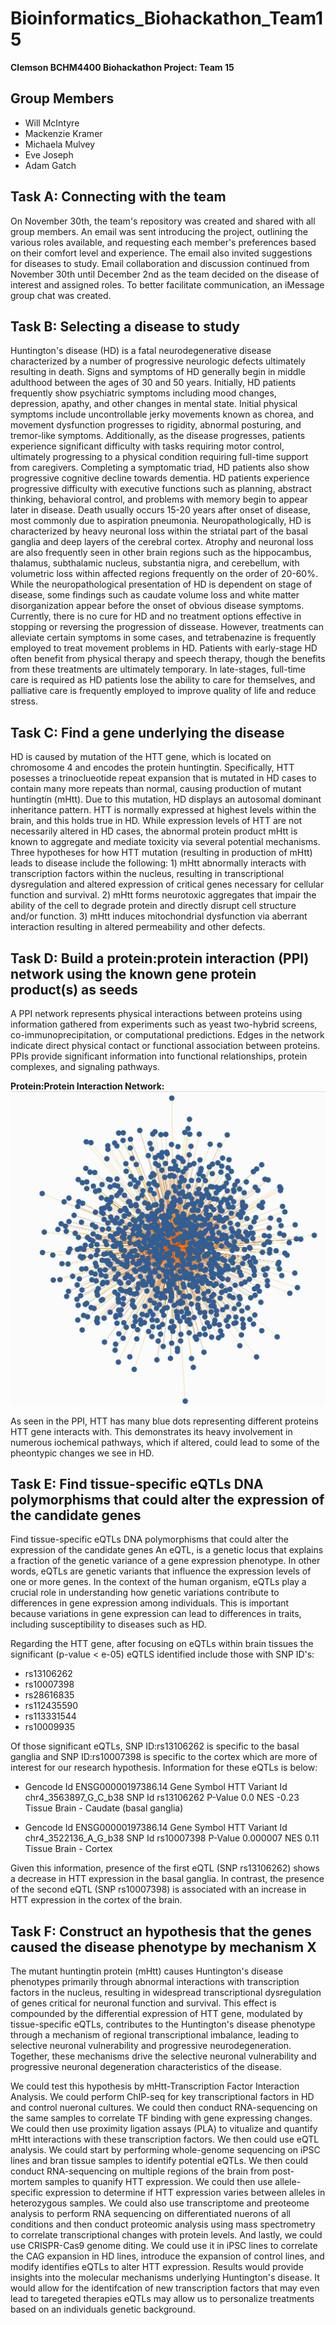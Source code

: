 # Bioinformatics_Biohackathon_Team15
**Clemson BCHM4400 Biohackathon Project: Team 15**

## Group Members
- Will McIntyre
- Mackenzie Kramer
- Michaela Mulvey
- Eve Joseph
- Adam Gatch

## Task A: Connecting with the team
On November 30th, the team's repository was created and shared with all group members. An email was sent introducing the project, outlining the various roles available, and requesting each member's preferences based on their comfort level and experience. The email also invited suggestions for diseases to study. Email collaboration and discussion continued from November 30th until December 2nd as the team decided on the disease of interest and assigned roles. To better facilitate communication, an iMessage group chat was created.

## Task B: Selecting a disease to study
Huntington's disease (HD) is a fatal neurodegenerative disease characterized by a number of progressive neurologic defects ultimately resulting in death. Signs and symptoms of HD generally begin in middle adulthood between the ages of 30 and 50 years. Initially, HD patients frequently show psychiatric symptoms including mood changes, depression, apathy, and other changes in mental state. Initial physical symptoms include uncontrollable jerky movements known as chorea, and movement dysfunction progresses to rigidity, abnormal posturing, and tremor-like symptoms. Additionally, as the disease progresses, patients experience significant difficulty with tasks requiring motor control, ultimately progressing to a physical condition requiring full-time support from caregivers. Completing a symptomatic triad, HD patients also show progressive cognitive decline towards dementia. HD patients experience progressive difficulty with executive functions such as planning, abstract thinking, behavioral control, and problems with memory begin to appear later in disease. Death usually occurs 15-20 years after onset of disease, most commonly due to aspiration pneumonia. Neuropathologically, HD is characterized by heavy neuronal loss within the striatal part of the basal ganglia and deep layers of the cerebral cortex. Atrophy and neuronal loss are also frequently seen in other brain regions such as the hippocambus, thalamus, subthalamic nucleus, substantia nigra, and cerebellum, with volumetric loss within affected regions frequently on the order of 20-60%. While the neuropathological presentation of HD is dependent on stage of disease, some findings such as caudate volume loss and white matter disorganization appear before the onset of obvious disease symptoms. Currently, there is no cure for HD and no treatment options effective in stopping or reversing the progression of dissease. However, treatments can alleviate certain symptoms in some cases, and tetrabenazine is frequently employed to treat movement problems in HD. Patients with early-stage HD often benefit from physical therapy and speech therapy, though the benefits from these treatments are ultimately temporary. In late-stages, full-time care is required as HD patients lose the ability to care for themselves, and palliative care is frequently employed to improve quality of life and reduce stress. 

## Task C: Find a gene underlying the disease
HD is caused by mutation of the HTT gene, which is located on chromosome 4 and encodes the protein huntingtin. Specifically, HTT posesses a trinoclueotide repeat expansion that is mutated in HD cases to contain many more repeats than normal, causing production of mutant huntingtin (mHtt). Due to this mutation, HD displays an autosomal dominant inheritance pattern. HTT is normally expressed at highest levels within the brain, and this holds true in HD. While expression levels of HTT are not necessarily altered in HD cases, the abnormal protein product mHtt is known to aggregate and mediate toxicity via several potential mechanisms. Three hypotheses for how HTT mutation (resulting in production of mHtt) leads to disease include the following: 1) mHtt abnormally interacts with transcription factors within the nucleus, resulting in transcriptional dysregulation and altered expression of critical genes necessary for cellular function and survival. 2) mHtt forms neurotoxic aggregates that impair the ability of the cell to degrade protein and directly disrupt cell structure and/or function. 3) mHtt induces mitochondrial dysfunction via aberrant interaction resulting in altered permeability and other defects.

## Task D: Build a protein:protein interaction (PPI) network using the known gene protein product(s) as seeds
A PPI network represents physical interactions between proteins using information gathered from experiments such as yeast two-hybrid screens, co-immunoprecipitation, or computational predictions. Edges in the network indicate direct physical contact or functional association between proteins. PPIs provide significant information into functional relationships, protein complexes, and signaling pathways. 

**Protein:Protein Interaction Network:**
![Protein:Protein Interaction Network Image](https://github.com/mjkrame/Bioinformatics_Biohackathon_Team15/raw/main/Cytoscape_Image.jpg?raw=true)

As seen in the PPI, HTT has many blue dots representing different proteins HTT gene interacts with. This demonstrates its heavy involvement in numerous iochemical pathways, which if altered, could lead to some of the pheontypic changes we see in HD. 

## Task E: Find tissue-specific eQTLs DNA polymorphisms that could alter the expression of the candidate genes
Find tissue-specific eQTLs DNA polymorphisms that could alter the expression of the candidate genes
An eQTL, is a genetic locus that explains a fraction of the genetic variance of a gene expression phenotype. In other words, eQTLs are genetic variants that influence the expression levels of one or more genes. In the context of the human organism, eQTLs play a crucial role in understanding how genetic variations contribute to differences in gene expression among individuals. This is important because variations in gene expression can lead to differences in traits, including susceptibility to diseases such as HD.

Regarding the HTT gene, after focusing on eQTLs within brain tissues the significant (p-value < e-05) eQTLS identified include those with SNP ID's:
* rs13106262
* rs10007398
* rs28616835
* rs112435590
* rs113331544
* rs10009935

Of those significant eQTLs, SNP ID:rs13106262 is specific to the basal ganglia and SNP ID:rs10007398 is specific to the cortex which are more of interest for our research hypothesis. Information for these eQTLs is below:
* Gencode Id                  ENSG00000197386.14
Gene Symbol                                HTT
Variant Id                chr4_3563897_G_C_b38
SNP Id                              rs13106262
P-Value                                    0.0
NES                                      -0.23
Tissue         Brain - Caudate (basal ganglia)

* Gencode Id       ENSG00000197386.14
Gene Symbol                     HTT
Variant Id     chr4_3522136_A_G_b38
SNP Id                   rs10007398
P-Value                    0.000007
NES                            0.11
Tissue               Brain - Cortex

Given this information, presence of the first eQTL (SNP rs13106262) shows a decrease in HTT expression in the basal ganglia. In contrast, the presence of the second eQTL (SNP rs10007398) is associated with an increase in HTT expression in the cortex of the brain. 

## Task F: Construct an hypothesis that the genes caused the disease phenotype by mechanism X
The mutant huntingtin protein (mHtt) causes Huntington's disease phenotypes primarily through abnormal interactions with transcription factors in the nucleus, resulting in widespread transcriptional dysregulation of genes critical for neuronal function and survival. This effect is compounded by the differential expression of HTT gene, modulated by tissue-specific eQTLs, contributes to the Huntington's disease phenotype through a mechanism of regional transcriptional imbalance, leading to selective neuronal vulnerability and progressive neurodegeneration. Together, these mechanisms drive the selective neuronal vulnerability and progressive neuronal degeneration characteristics of the disease. 

  We could test this hypothesis by mHtt-Transcription Factor Interaction Analysis. We could perform ChIP-seq for key transcriptional factors in HD and control nueronal cultures. We could then conduct RNA-sequencing on the same samples to correlate TF binding with gene expressing changes. We could then use proximity ligation assays (PLA) to vitualize and quantify mHtt interactions with these transcription factors. We then could use eQTL analysis. We could start by performing whole-genome sequencing on iPSC lines and bran tissue samples to identify potential eQTLs. We then could conduct RNA-sequencing on multiple regions of the brain from post-mortem samples to quanify HTT expression. We could then use allele-specific expression to determine if HTT expression varies between alleles in heterozygous samples. We could also use transcriptome and preoteome analysis to perform RNA sequencing on differentiated nuerons of all conditions and then conduct proteomic analysis using mass spectrometry to correlate transcriptional changes with protein levels. And lastly, we could use CRISPR-Cas9 genome diting. We could use it in iPSC lines to correlate the CAG expansion in HD lines, introduce the expansion of control lines, and modify identifies eQTLs to alter HTT expression. Results would provide insights into the molecular mechanisms underlying Huntington's disease. It would allow for the identifcation of new transcription factors that may even lead to taregeted therapies eQTLs may allow us to personalize treatments based on an individuals genetic background. 
